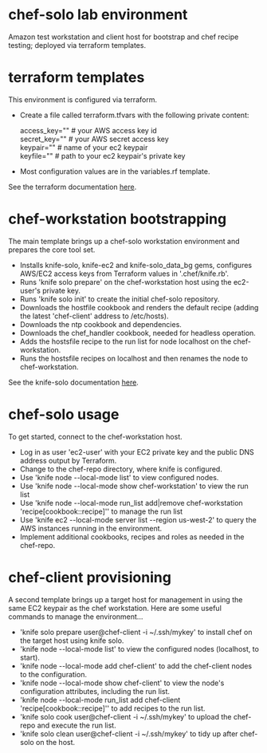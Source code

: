 # chef-solo lab environment 
Amazon test workstation and client host for bootstrap and chef recipe testing; deployed via terraform templates.

# terraform templates
This environment is configured via terraform.

- Create a file called terraform.tfvars with the following private content:

  access_key="" # your AWS access key id <br />
  secret_key="" # your AWS secret access key <br />
  keypair="" # name of your ec2 keypair <br />
  keyfile="" # path to your ec2 keypair's  private key

- Most configuration values are in the variables.rf template.

See the terraform documentation [here](https://www.terraform.io/docs/).

# chef-workstation bootstrapping
The main template brings up a chef-solo workstation environment and prepares the core tool set.
- Installs knife-solo, knife-ec2 and knife-solo_data_bg gems, configures AWS/EC2 access keys from Terraform values in '.chef/knife.rb'.
- Runs 'knife solo prepare' on the chef-workstation host using the ec2-user's private key.
- Runs 'knife solo init' to create the initial chef-solo repository.
- Downloads the hostfile cookbook and renders the default recipe (adding the latest 'chef-client' address to /etc/hosts).
- Downloads the ntp cookbook and dependencies.
- Downloads the chef_handler cookbook, needed for headless operation.
- Adds the hostsfile recipe to the run list for node localhost on the chef-workstation.
- Runs the hostsfile recipes on localhost and then renames the node to chef-workstation.

See the knife-solo documentation [here](http://matschaffer.github.io/knife-solo/).

# chef-solo usage
To get started, connect to the chef-workstation host.
- Log in as user 'ec2-user' with your EC2 private key and the public DNS address output by Terraform.
- Change to the chef-repo directory, where knife is configured.
- Use 'knife node --local-mode list' to view configured nodes.
- Use 'knife node --local-mode show chef-workstation' to view the run list
- Use 'knife node --local-mode run_list add|remove chef-workstation 'recipe[cookbook::recipe]'' to manage the run list
- Use 'knife ec2 --local-mode server list --region us-west-2' to query the AWS instances running in the environment.
- Implement additional cookbooks, recipes and roles as needed in the chef-repo.

# chef-client provisioning
A second template brings up a target host for management in using the same EC2 keypair as the chef workstation.
Here are some useful commands to manage the environment...

- 'knife solo prepare user@chef-client -i ~/.ssh/mykey' to install chef on the target host using knife solo. <br />
- 'knife node --local-mode list' to view the configured nodes (localhost, to start). <br />
- 'knife node --local-mode add chef-client' to add the chef-client nodes to the configuration. <br />
- 'knife node --local-mode show chef-client' to view the node's configuration attributes, including the run list. <br />
- 'knife node --local-mode run_list add chef-client 'recipe[cookbook::recipe]'' to add recipes to the run list. <br />
- 'knife solo cook user@chef-client -i ~/.ssh/mykey' to upload the chef-repo and execute the run list. <br />
- 'knife solo clean user@chef-client -i ~/.ssh/mykey' to tidy up after chef-solo on the host.

